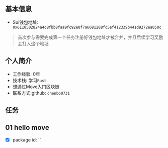 ## 基本信息
- Sui钱包地址: ` 0x6110502824a4c8fbb8faa9fc92e0f7a6681208fc5ef412339b441d9272ea050c`
> 首次参与需要完成第一个任务注册好钱包地址才被合并，并且后续学习奖励会打入这个地址


## 个人简介
- 工作经验: 0年
- 技术栈: 学习`Rust` 
- 想通过Move入门区块链
- 联系方式:github: `chenbo0731`

## 任务

##   01 hello move  
- [x] package id: ``
